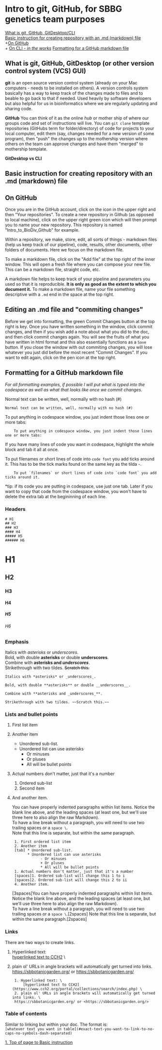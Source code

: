 # Intro to git, GitHub, for SBBG genetics team purposes
[What is git, GitHub, GitDesktop/CLI](#what-is-git-github-gitdesktop-or-other-version-control-system-vcs-gui)  
[Basic instruction for creating repository with an .md (markdown) file](#basic-instruction-for-creating-repository-with-an-md-markdown-file)  
    +[On GitHub](#on-github)  
    + [On CLI - *in the works*](#on-cli-command-line-interface-aka-terminal) 
[Formatting for a GitHub markdown file](#Formatting-for-a-github-markdown-file)

## What is git, GitHub, GitDesktop (or other version control system (VCS) GUI)

**git** is an open source version control system (already on your Mac computers - needs to be installed on others). A version controls system basically has a way to keep track of the changes made to files and to beable to go back to that if needed. Used heavily by software developers but also helpful for us in bioinformatics where we are regularly updating and sharing code. 

**GitHub** You can think of it as the online *hub* or mother ship of where our groups code and set of instructions will live. You can `git clone` template repositories (GitHubs term for folder/directory) of code for projects to your local computer, edit them (say, changes needed for a new version of some program), then "push" the changes up to the mothership version where others on the team can approve changes and have them "merged" to mothership template.

**GitDesktop vs CLI**

## Basic instruction for creating repository with an .md (markdown) file
## On GitHub
Once you are in the GitHub account, click on the icon in the upper right and then "Your repositories". To create a new repository in Github (as opposed to local machine), click on the upper right green icon which will then prompt you to name your new repository. This repository is named "Intro_to_BioDiv_Github" for example.

Within a repository, we make, store, edit, all sorts of things - markdown files (help us keep track of our pipeline), code, results, other documents, other folders of documents. Here we focus on the markdown file. 

To make a markdown file, click on the "Add file" at the top right of the inner window. This will open a fresh file where you can compose your new file. This can be a markdown file, straight code, etc. 

A markdown file helps to keep track of your pipeline and parameters you used so that it is reproducible. **It is only as good as the extent to which you document it.** To make a markdown file, name your file something descriptive with a `.md` end in the space at the top right.

## Editing an .md file and "commiting changes"
Before we get into formatting, the green Commit Changes button at the top right is key. Once you have written something in the window, click commit changes, and then if you wish add a note about what you did to the doc, and then click commit changes again. You will see the fruits of what you have written in html format and this also essentially functions as a `Save` button. If you close the window with out commiting changes, you will lose whatever you just did before the most recent "Commit Changes". If you want to edit again, click on the pen icon at the top right. 

## Formatting for a GitHub markdown file
*For all formatting examples, if possible I will put what is typed into the codespace as well as what that looks like once we commit changes.*

Normal text can be written, well, normally with no hash (#)

    Normal text can be written, well, normally with no hash (#)

To put anything in codespace window, you just indent those lines one or more tabs:

        To put anything in codespace window, you just indent those lines one or more tabs:
If you have many lines of code you want in codespace, highlight the whole block and tab it all at once.

To put filenames or short lines of code into `code font` you add ticks around it. This has to be the tick marks found on the same key as the tilda `~`. 

        To put `filenames` or short lines of code into `code font` you add ticks around it.

*tip: if its code you are putting in codespace, use just one tab. Later if you want to copy that code from the codespace window, you won't have to delete the extra tab at the begininning of each line.
### Headers
    # H1
    ## H2
    ### H3
    #### H4
    ##### H5
    ###### H6
# H1
## H2
### H3
#### H4
##### H5
###### H6

### Emphasis

Italics with *asterisks* or _underscores_. \
Bold, with double **asterisks** or double __underscores__. \
Combine with **asterisks and _underscores_**. \
Strikethrough with two tildes. ~~Scratch this.~~

    Italics with *asterisks* or _underscores_.

    Bold, with double **asterisks** or double __underscores__.

    Combine with **asterisks and _underscores_**.

    Strikethrough with two tildes. ~~Scratch this.~~

### Lists and bullet points

1. First list item
2. Another item
      * Unordered sub-list.
      * Unordered list can use asterisks
           - Or minuses
           + Or pluses
           * All will be bullet points
1. Actual numbers don't matter, just that it's a number
      1. Ordered sub-list
      2. Second item
4. And another item.

   You can have properly indented paragraphs within list items. Notice the blank line above, and the leading spaces (at least one, but we'll use three here to also align the raw Markdown). \
   To have a line break without a paragraph, you will need to use two trailing spaces or a `space \`.  
   Note that this line is separate, but within the same paragraph.  

        1. First ordered list item
        2. Another item
        [tab] * Unordered sub-list.
              * Unordered list can use asterisks
                    - Or minuses
                    + Or pluses
                    * All will be bullet points
        1. Actual numbers don't matter, just that it's a number
        [spaces]1. Ordered sub-list will change this 1 to i 
        [spaces]2. Ordered sub-list will change this 2 to ii
        4. Another item.
  
      [3spaces]You can have properly indented paragraphs within list items. Notice the blank line above, and the leading spaces (at least one, but we'll use three here to also align the raw Markdown). \
      To have a line break without a paragraph, you will need to use two trailing spaces or a `space \`.[2spaces]
      Note that this line is separate, but within the same paragraph.[2spaces]
  
### Links
There are two ways to create links.
1. Hyperlinked text:  
    [hyperlinked text to CCH2](https://www.cch2.org/portal/collections/search/index.php) \
2. plain ol' URLs in angle brackets will automatically get turned into links. 
https://sbbotanicgarden.org/ or <https://sbbotanicgarden.org/>

        1. Hyperlinked text: \
            [hyperlinked text to CCH2](https://www.cch2.org/portal/collections/search/index.php) \
        2. plain ol' URLs in angle brackets will automatically get turned into links. \
        https://sbbotanicgarden.org/ or <https://sbbotanicgarden.org/>
   
### Table of contents
Similar to linking but within your doc. The format is:  
`[whatever text you want in table](#exact-text-you-want-to-link-to-no-caps-no-symbols-dash-separated)`

[1. Top of page to Basic instruction](#basic-instruction-for-creating-repository-with-an-md-markdown-file)
